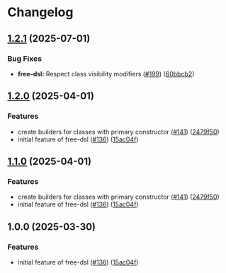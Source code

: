 # Changelog

## [1.2.1](https://github.com/LowkeyLab/gradle-monorepo/compare/v1.2.0...v1.2.1) (2025-07-01)


### Bug Fixes

* **free-dsl:** Respect class visibility modifiers ([#199](https://github.com/LowkeyLab/gradle-monorepo/issues/199)) ([60bbcb2](https://github.com/LowkeyLab/gradle-monorepo/commit/60bbcb246311a018e03d89326f6aee918168e7a5))

## [1.2.0](https://github.com/LowkeyLab/gradle-monorepo/compare/v1.1.0...v1.2.0) (2025-04-01)


### Features

* create builders for classes with primary constructor ([#141](https://github.com/LowkeyLab/gradle-monorepo/issues/141)) ([2479f50](https://github.com/LowkeyLab/gradle-monorepo/commit/2479f50705ceb632438c86344063aceb7e16f0d6))
* initial feature of free-dsl ([#136](https://github.com/LowkeyLab/gradle-monorepo/issues/136)) ([15ac04f](https://github.com/LowkeyLab/gradle-monorepo/commit/15ac04f45adbc91ebabe0610f75de4f261f330b9))

## [1.1.0](https://github.com/LowkeyLab/gradle-monorepo/compare/v1.0.0...v1.1.0) (2025-04-01)


### Features

* create builders for classes with primary constructor ([#141](https://github.com/LowkeyLab/gradle-monorepo/issues/141)) ([2479f50](https://github.com/LowkeyLab/gradle-monorepo/commit/2479f50705ceb632438c86344063aceb7e16f0d6))
* initial feature of free-dsl ([#136](https://github.com/LowkeyLab/gradle-monorepo/issues/136)) ([15ac04f](https://github.com/LowkeyLab/gradle-monorepo/commit/15ac04f45adbc91ebabe0610f75de4f261f330b9))

## 1.0.0 (2025-03-30)


### Features

* initial feature of free-dsl ([#136](https://github.com/LowkeyLab/gradle-monorepo/issues/136)) ([15ac04f](https://github.com/LowkeyLab/gradle-monorepo/commit/15ac04f45adbc91ebabe0610f75de4f261f330b9))
